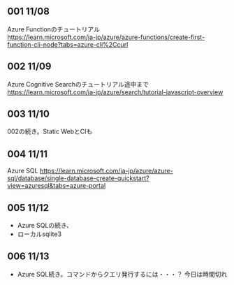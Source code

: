 ## 001 11/08
Azure Functionのチュートリアル  
https://learn.microsoft.com/ja-jp/azure/azure-functions/create-first-function-cli-node?tabs=azure-cli%2Ccurl

## 002 11/09
Azure Cognitive Searchのチュートリアル途中まで
https://learn.microsoft.com/ja-jp/azure/search/tutorial-javascript-overview

## 003 11/10
002の続き。Static WebとCIも

## 004 11/11
Azure SQL
https://learn.microsoft.com/ja-jp/azure/azure-sql/database/single-database-create-quickstart?view=azuresql&tabs=azure-portal

## 005 11/12
* Azure SQLの続き、
* ローカルsqlite3

## 006 11/13
* Azure SQL続き。コマンドからクエリ発行するには・・・？
今日は時間切れ

